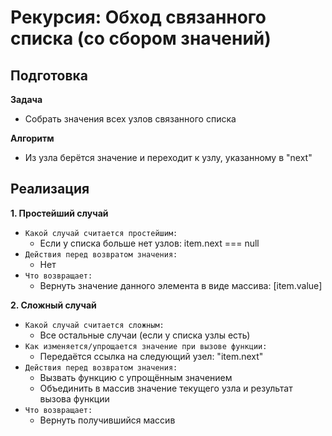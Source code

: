 # Рекурсия:  Обход связанного списка (со сбором значений)

## Подготовка
**Задача**
- Собрать значения всех узлов связанного списка

**Алгоритм**
- Из узла берётся значение и переходит к узлу, указанному в "next"


## Реализация
**1. Простейший случай**
- `Какой случай считается простейшим:`
  - Если у списка больше нет узлов: item.next === null
- `Действия перед возвратом значения:`
  - Нет
- `Что возвращает:`
  - Вернуть значение данного элемента в виде массива: [item.value]

**2. Сложный случай**
- `Какой случай считается сложным:`
  - Все остальные случаи (если у списка узлы есть)
- `Как изменяется/упрощается значение при вызове функции:`
  - Передаётся ссылка на следующий узел: "item.next"
- `Действия перед возвратом значения:`
  - Вызвать функцию с упрощённым значением
  - Объединить в массив значение текущего узла и результат вызова функции
- `Что возвращает:`
  - Вернуть получившийся массив